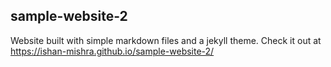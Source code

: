 ## sample-website-2

Website built with simple markdown files and a jekyll theme. Check it out at https://ishan-mishra.github.io/sample-website-2/
